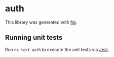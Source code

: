 # auth

This library was generated with [Nx](https://nx.dev).





## Running unit tests

Run `nx test auth` to execute the unit tests via [Jest](https://jestjs.io).


